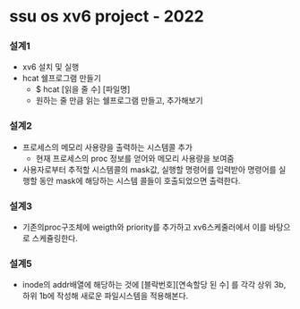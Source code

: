 # ssu os xv6 project - 2022

### 설계1
* xv6 설치 및 실행
* hcat 쉘프로그램 만들기
    * $ hcat [읽을 줄 수] [파일명]
    * 원하는 줄 만큼 읽는 쉘프로그램 만들고, 추가해보기

### 설계2
* 프로세스의 메모리 사용량을 출력하는 시스템콜 추가
    * 현재 프로세스의 proc 정보를 얻어와 메모리 사용량을 보여줌
* 사용자로부터 추적할 시스템콜의 mask값, 실행할 명령어를 입력받아 명령어를 실행할 동안 mask에 해당하는 시스템 콜들이 호출되었으면 출력한다.


### 설계3
* 기존의proc구조체에 weigth와 priority를 추가하고 xv6스케줄러에서 이를 바탕으로 스케쥴링한다.

### 설계5
* inode의 addr배열에 해당하는 것에 [블락번호][연속할당 된 수] 를 각각 상위 3b, 하위 1b에 작성해 새로운 파일시스템을 적용해본다.
